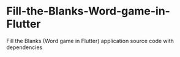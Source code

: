 # Fill-the-Blanks-Word-game-in-Flutter
Fill the Blanks (Word game in Flutter) application source code with dependencies
